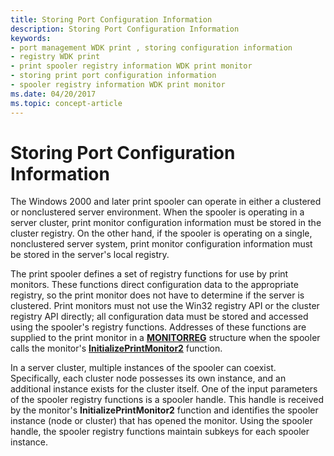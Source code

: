 ```yaml
---
title: Storing Port Configuration Information
description: Storing Port Configuration Information
keywords:
- port management WDK print , storing configuration information
- registry WDK print
- print spooler registry information WDK print monitor
- storing print port configuration information
- spooler registry information WDK print monitor
ms.date: 04/20/2017
ms.topic: concept-article
---
```


# Storing Port Configuration Information





The Windows 2000 and later print spooler can operate in either a clustered or nonclustered server environment. When the spooler is operating in a server cluster, print monitor configuration information must be stored in the cluster registry. On the other hand, if the spooler is operating on a single, nonclustered server system, print monitor configuration information must be stored in the server's local registry.

The print spooler defines a set of registry functions for use by print monitors. These functions direct configuration data to the appropriate registry, so the print monitor does not have to determine if the server is clustered. Print monitors must not use the Win32 registry API or the cluster registry API directly; all configuration data must be stored and accessed using the spooler's registry functions. Addresses of these functions are supplied to the print monitor in a [**MONITORREG**](/windows-hardware/drivers/ddi/winsplp/ns-winsplp-_monitorreg) structure when the spooler calls the monitor's [**InitializePrintMonitor2**](/windows-hardware/drivers/ddi/winsplp/nf-winsplp-initializeprintmonitor2) function.

In a server cluster, multiple instances of the spooler can coexist. Specifically, each cluster node possesses its own instance, and an additional instance exists for the cluster itself. One of the input parameters of the spooler registry functions is a spooler handle. This handle is received by the monitor's **InitializePrintMonitor2** function and identifies the spooler instance (node or cluster) that has opened the monitor. Using the spooler handle, the spooler registry functions maintain subkeys for each spooler instance.

 

